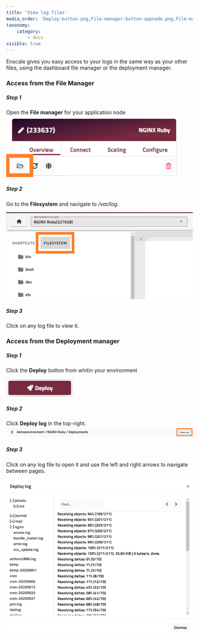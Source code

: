 ```yaml
---
title: 'View log files'
media_order: 'Deploy-button.png,File-manager-button-appnode.png,File-manager-filesystem.png,Deploy-log.png,Deploy-log-vcs-update.png'
taxonomy:
    category:
        - docs
visible: true
---
```


Enscale gives you easy access to your logs in the same way as your other files, using the dashboard file manager or the deployment manager.

### Access from the File Manager

##### Step 1
Open the **File manager** for your application node
![](File-manager-button-appnode.png)

##### Step 2

Go to the **Filesystem** and navigate to */var/log*.

![](File-manager-filesystem.png)

##### Step 3

Click on any log file to view it.


### Access from the **Deployment manager**

##### Step 1
Click the **Deploy** button from whitin your environment

![](Deploy-button.png)
##### Step 2

Click **Deploy log** in the top-right.
![](Deploy-log.png)


##### Step 3

Click on any log file to open it and use the left and right arrows to navigate between pages.

![](Deploy-log-vcs-update.png)